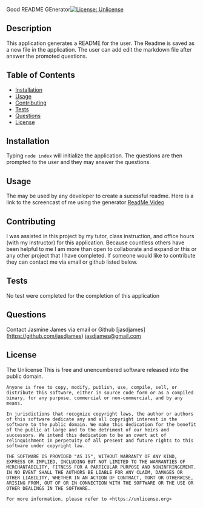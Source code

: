 
Good README GEnerator[![License: Unlicense](https://img.shields.io/badge/license-Unlicense-blue.svg)](http://unlicense.org/)

## Description 
This application generates a README for the user. The Readme is saved as a new file in the application. The user can add edit the markdown file after answer the promoted questions. 

## Table of Contents 

* [Installation](#installation)
* [Usage](#usage)
* [Contributing](#contributing)
* [Tests](#tests)
* [Questions](#questions)
* [License](#license)

## Installation
Typing `node index` will initialize the application. The questions are then prompted to the user and they may answer the questions. 


## Usage 
The may be used by any developer to create a sucessful readme. Here is a link to the screencast of me using the generator [ReadMe Video](https://screencast-o-matic.com/watch/crniVmRPQ2)




## Contributing
I was assisted in this project by my tutor, class instruction, and office hours (with my instructor) for this application. Because countless others have been helpful to me I am more than open to collaborate and expand or this or any other project that I have completed. If someone would like to contribute they can contact me via email or github listed below. 


## Tests
No test were completed for the completion of this application 

## Questions
Contact Jasmine James via email or Github
[jasdjames]
(https://github.com/jasdjames)
jasdjames@gmail.com

## License
The Unlicense
This is free and unencumbered software released into the public domain.

    Anyone is free to copy, modify, publish, use, compile, sell, or
    distribute this software, either in source code form or as a compiled
    binary, for any purpose, commercial or non-commercial, and by any
    means.
    
    In jurisdictions that recognize copyright laws, the author or authors
    of this software dedicate any and all copyright interest in the
    software to the public domain. We make this dedication for the benefit
    of the public at large and to the detriment of our heirs and
    successors. We intend this dedication to be an overt act of
    relinquishment in perpetuity of all present and future rights to this
    software under copyright law.
    
    THE SOFTWARE IS PROVIDED "AS IS", WITHOUT WARRANTY OF ANY KIND,
    EXPRESS OR IMPLIED, INCLUDING BUT NOT LIMITED TO THE WARRANTIES OF
    MERCHANTABILITY, FITNESS FOR A PARTICULAR PURPOSE AND NONINFRINGEMENT.
    IN NO EVENT SHALL THE AUTHORS BE LIABLE FOR ANY CLAIM, DAMAGES OR
    OTHER LIABILITY, WHETHER IN AN ACTION OF CONTRACT, TORT OR OTHERWISE,
    ARISING FROM, OUT OF OR IN CONNECTION WITH THE SOFTWARE OR THE USE OR
    OTHER DEALINGS IN THE SOFTWARE.
    
    For more information, please refer to <https://unlicense.org> 